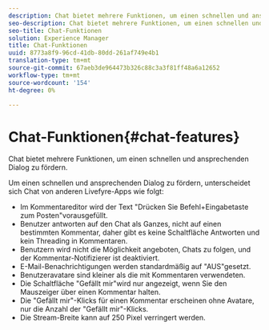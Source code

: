 ```yaml
---
description: Chat bietet mehrere Funktionen, um einen schnellen und ansprechenden Dialog zu fördern.
seo-description: Chat bietet mehrere Funktionen, um einen schnellen und ansprechenden Dialog zu fördern.
seo-title: Chat-Funktionen
solution: Experience Manager
title: Chat-Funktionen
uuid: 8773a8f9-96cd-41db-80dd-261af749e4b1
translation-type: tm+mt
source-git-commit: 67aeb3de964473b326c88c3a3f81ff48a6a12652
workflow-type: tm+mt
source-wordcount: '154'
ht-degree: 0%

---
```



# Chat-Funktionen{#chat-features}

Chat bietet mehrere Funktionen, um einen schnellen und ansprechenden Dialog zu fördern.



Um einen schnellen und ansprechenden Dialog zu fördern, unterscheidet sich Chat von anderen Livefyre-Apps wie folgt:

* Im Kommentareditor wird der Text &quot;Drücken Sie Befehl+Eingabetaste zum Posten&quot;vorausgefüllt.
* Benutzer antworten auf den Chat als Ganzes, nicht auf einen bestimmten Kommentar, daher gibt es keine Schaltfläche Antworten und kein Threading in Kommentaren.
* Benutzern wird nicht die Möglichkeit angeboten, Chats zu folgen, und der Kommentar-Notifizierer ist deaktiviert.
* E-Mail-Benachrichtigungen werden standardmäßig auf &quot;AUS&quot;gesetzt.
* Benutzeravatare sind kleiner als die mit Kommentaren verwendeten.
* Die Schaltfläche &quot;Gefällt mir&quot;wird nur angezeigt, wenn Sie den Mauszeiger über einen Kommentar halten.
* Die &quot;Gefällt mir&quot;-Klicks für einen Kommentar erscheinen ohne Avatare, nur die Anzahl der &quot;Gefällt mir&quot;-Klicks.
* Die Stream-Breite kann auf 250 Pixel verringert werden.


